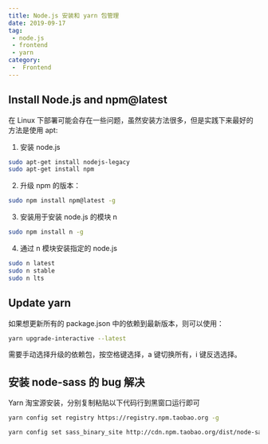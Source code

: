 ```yaml
---
title: Node.js 安装和 yarn 包管理
date: 2019-09-17
tag:
 - node.js
 - frontend
 - yarn
category:
 -  Frontend
---
```



## Install Node.js and npm@latest

在 Linux 下部署可能会存在一些问题，虽然安装方法很多，但是实践下来最好的方法是使用 apt:

1. 安装 node.js

```bash
sudo apt-get install nodejs-legacy
sudo apt-get install npm
```

2. 升级 npm 的版本：

```bash
sudo npm install npm@latest -g
```

3. 安装用于安装 node.js 的模块 n

```bash
sudo npm install n -g
```

4. 通过 n 模块安装指定的 node.js

```bash
sudo n latest
sudo n stable
sudo n lts
```

## Update yarn

如果想更新所有的 package.json 中的依赖到最新版本，则可以使用：

```bash
yarn upgrade-interactive --latest
```

需要手动选择升级的依赖包，按空格键选择，a 键切换所有，i 键反选选择。


## 安装 node-sass 的 bug 解决

Yarn 淘宝源安装，分别复制粘贴以下代码行到黑窗口运行即可

```bash
yarn config set registry https://registry.npm.taobao.org -g

yarn config set sass_binary_site http://cdn.npm.taobao.org/dist/node-sass -g
```